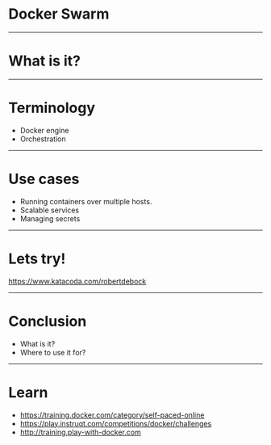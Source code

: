 # Docker Swarm

---

# What is it?

----

# Terminology

- Docker engine
- Orchestration

----

# Use cases

- Running containers over multiple hosts.
- Scalable services
- Managing secrets

---

# Lets try!

https://www.katacoda.com/robertdebock

---

# Conclusion

- What is it?
- Where to use it for?

---

# Learn

- https://training.docker.com/category/self-paced-online
- https://play.instruqt.com/competitions/docker/challenges
- http://training.play-with-docker.com
